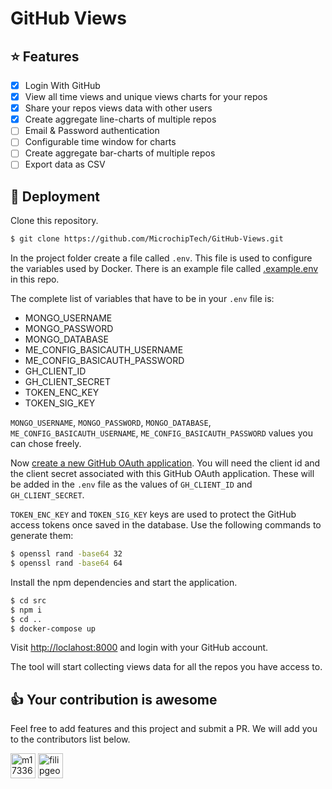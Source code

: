# GitHub Views

## :star: Features

- [x] Login With GitHub
- [x] View all time views and unique views charts for your repos
- [x] Share your repos views data with other users
- [x] Create aggregate line-charts of multiple repos
- [ ] Email & Password authentication
- [ ] Configurable time window for charts
- [ ] Create aggregate bar-charts of multiple repos
- [ ] Export data as CSV

## :rocket: Deployment

Clone this repository.

```sh
$ git clone https://github.com/MicrochipTech/GitHub-Views.git
```

In the project folder create a file called `.env`. This file is used to configure the variables used by Docker. There is an example file called [.example.env](./.example.env) in this repo.

The complete list of variables that have to be in your `.env` file is:

- MONGO_USERNAME
- MONGO_PASSWORD
- MONGO_DATABASE
- ME_CONFIG_BASICAUTH_USERNAME
- ME_CONFIG_BASICAUTH_PASSWORD
- GH_CLIENT_ID
- GH_CLIENT_SECRET
- TOKEN_ENC_KEY
- TOKEN_SIG_KEY

`MONGO_USERNAME`, `MONGO_PASSWORD`, `MONGO_DATABASE`, `ME_CONFIG_BASICAUTH_USERNAME`, `ME_CONFIG_BASICAUTH_PASSWORD` values you can chose freely.

Now [create a new GitHub OAuth application](https://developer.github.com/apps/building-github-apps/creating-a-github-app/). You will need the client id and the client secret associated with this GitHub OAuth application. These will be added in the `.env` file as the values of `GH_CLIENT_ID` and `GH_CLIENT_SECRET`.

`TOKEN_ENC_KEY` and `TOKEN_SIG_KEY` keys are used to protect the GitHub access tokens once saved in the database. Use the following commands to generate them:

```sh
$ openssl rand -base64 32
$ openssl rand -base64 64
```

Install the npm dependencies and start the application.

```sh
$ cd src
$ npm i
$ cd ..
$ docker-compose up
```

Visit [http://loclahost:8000](http://loclahost:8000) and login with your GitHub account.

The tool will start collecting views data for all the repos you have access to.

## :thumbsup: Your contribution is awesome

Feel free to add features and this project and submit a PR. We will add you to the contributors list below.

[<img alt="m17336" src="https://github.com/m17336.png?size=40" height="40">](https://github.com/m17336)
[<img alt="filipgeorge" src="https://github.com/filipgeorge.png?size=40" height="40">](https://github.com/filipgeorge)
